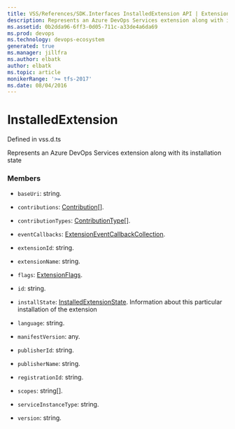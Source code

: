 ```yaml
---
title: VSS/References/SDK.Interfaces InstalledExtension API | Extensions for Azure DevOps Services
description: Represents an Azure DevOps Services extension along with its installation state
ms.assetid: 0b2dda96-6ff3-0d05-711c-a33de4a6da69
ms.prod: devops
ms.technology: devops-ecosystem
generated: true
ms.manager: jillfra
ms.author: elbatk
author: elbatk
ms.topic: article
monikerRange: '>= tfs-2017'
ms.date: 08/04/2016
---
```


# InstalledExtension

Defined in vss.d.ts


Represents an Azure DevOps Services extension along with its installation state 

### Members

* `baseUri`: string. 

* `contributions`: [Contribution](../../../VSS/References/SDK_Interfaces/Contribution.md)[]. 

* `contributionTypes`: [ContributionType](../../../VSS/References/SDK_Interfaces/ContributionType.md)[]. 

* `eventCallbacks`: [ExtensionEventCallbackCollection](../../../VSS/References/SDK_Interfaces/ExtensionEventCallbackCollection.md). 

* `extensionId`: string. 

* `extensionName`: string. 

* `flags`: [ExtensionFlags](../../../VSS/References/SDK_Interfaces/ExtensionFlags.md). 

* `id`: string. 

* `installState`: [InstalledExtensionState](../../../VSS/References/SDK_Interfaces/InstalledExtensionState.md). Information about this particular installation of the extension

* `language`: string. 

* `manifestVersion`: any. 

* `publisherId`: string. 

* `publisherName`: string. 

* `registrationId`: string. 

* `scopes`: string[]. 

* `serviceInstanceType`: string. 

* `version`: string. 

